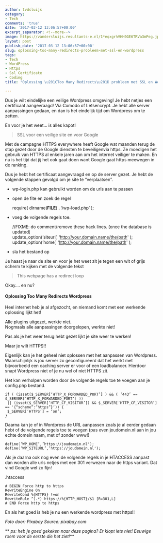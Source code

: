 ```yaml
---
author: tvdsluijs
category:
- Tech
comments: 'true'
date: '2017-03-12 13:06:57+00:00'
excerpt_separator: <!--more-->
image: https://vandersluijs.resultants-e.nl/1*eqxgrhVHH0GE6TRVa3mPeg.jpeg
layout: post
publish_date: '2017-03-12 13:06:57+00:00'
slug: oplossing-too-many-redirects-probleem-met-ssl-en-wordpress
tags:
- Tech
- WordPress
- Https
- Ssl Certificate
- Coding
title: "Oplossing \u201CToo Many Redirects\u201D probleem met SSL en Wordpress"

---
```

Dus je wilt eindelijke een veilige Wordpress omgeving! Je hebt netjes een
certificaat aangevraagd! Via Comodo of Letsencrypt. Je hebt alle server
aanpassingen gedaan, en dan is het eindelijk tijd om Wordpress om te zetten.

En voor je het weet… is alles kapot!
<!--more-->
> SSL voor een veilige site en voor Google

Met de campagne HTTPS everywhere heeft Google wat maanden terug de stap gezet
door de Google diensten te beveiligenvia https. Ze moedigen het gebruik van
HTTPS al enkele jaren aan om het internet veiliger te maken. En nu is het tijd
dat jij het ook gaat doen want Google gaat https meewegen in de ranking.

Dus je hebt het certificaat aangevraagd en op de server gezet. Je hebt de
volgende stappen gevolgd om je site te “verplaatsen”.

  * wp-login.php kan gebruikt worden om de urls aan te passen
  * open de fite en zoek de regel

    
    
      
    require( dirname(__FILE__) . ‘/wp-load.php’ );

  * voeg de volgende regels toe.

    
    
      
    //FIXME: do comment/remove these hack lines. (once the database is updated)  
    update_option(‘siteurl’, ‘http://your.domain.name/the/path' );  
    update_option(‘home’, ‘http://your.domain.name/the/path' );

  * sla het bestand op

Je haast je naar de site en voor je het weet zit je tegen een wit of grijs
scherm te kijken met de volgende tekst

> This webpage has a redirect loop

Okay…. en nu?

#### Oplossing Too Many Redirects Wordpress

Heel internet heb je al afgezocht, en niemand komt met een werkende oplossing
lijkt het!

Alle plugins uitgezet, werkte niet.  
Nogmaals alle aanpassingen doorgelopen, werkte niet!

Pas als je het weer terug hebt gezet lijkt je site weer te werken!

Maar je wilt HTTPS!!

Eigenlijk kan je het geheel niet oplossen met het aanpassen van Wordpress.
Waarschijnlijk is jou server zo geconfigureerd dat het werkt met bijvoorbeeld
een caching server er voor of een loadbalancer. Hierdoor snapt Wordpress niet
of je nu wel of niet HTTPS zit.

Het kan verholpen worden door de volgende regels toe te voegen aan je
config.php bestand.

    
    
    if ( (isset($_SERVER[‘HTTP_X_FORWARDED_PORT’] ) && ( ‘443’ == $_SERVER[‘HTTP_X_FORWARDED_PORT’] ))  
     || (isset($_SERVER[‘HTTP_CF_VISITOR’]) && $_SERVER[‘HTTP_CF_VISITOR’] == ‘{“scheme”:”https”}’)) {  
     $_SERVER[‘HTTPS’] = ‘on’;  
    }

Daarna kan je of in Wordpress de URL aanpassen zoals je al eerder gedaan hebt
of de volgende regels toe te voegen (pas even joudomein.nl aan in jou echte
domein naam, met of zonder www!)

    
    
      
    define(‘WP_HOME’,’https://joudomein.nl');  
    define(‘WP_SITEURL’,’https://joudomein.nl');  
      
    

Als je daarna ook nog even de volgende regels in je HTACCESS aanpast dan
worden alle urls netjes met een 301 verwezen naar de https variant. Dat vind
Google wel zo fijn!

.htaccess

    
    
    # BEGIN Force http to https  
    RewriteEngine On  
    RewriteCond %{HTTPS} !=on  
    RewriteRule ^(.*) https://%{HTTP_HOST}/$1 [R=301,L]  
    # END Force http to https

En als het goed is heb je nu een werkende wordpress met https!!

 _Foto door: Pixabay Source: pixabay.com_

 ** _ps: heb je goed gekeken naar deze pagina? Er klopt iets niet! Eeuwige
roem voor de eerste die het ziet!_**

